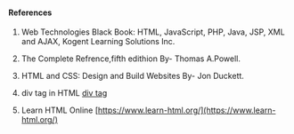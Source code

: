 
#### References
1. Web Technologies Black Book: HTML, JavaScript, PHP, Java, JSP, XML and AJAX, Kogent Learning Solutions Inc.

2. The Complete Refrence,fifth edithion By- Thomas A.Powell.

3. HTML and CSS: Design and Build Websites By- Jon Duckett.

4. div tag in HTML [div ta](https://www.youtube.com/watch?v=YwJgtVjG2pg)g

5. Learn HTML Online  [https://www.learn-html.org/](https://www.learn-html.org/)